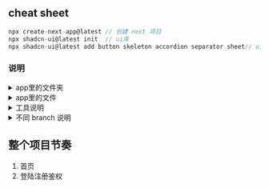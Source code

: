 ## cheat sheet

```js
npx create-next-app@latest // 创建 next 项目
npx shadcn-ui@latest init  // ui库
npx shadcn-ui@latest add button skeleton accordion separator sheet// ui组件
```

### 说明

<details>
<summary>app里的文件夹</summary>
name --> 路由名
[name] --> 动态路由
（name）--> 不会访问，用于管理路由
\_component --> 不会访问
</details>

<details>
<summary>app里的文件</summary>
layout --> 一个文件夹只能有一个 layout，表示这个文件夹的所有子文件夹都会有 layout 里面的内容，可以授收{children}，表示子文件夹里面的内容
</details>

<details>
<summary>工具说明</summary>

- css 库：tailwind

* ui 库：shadcn-ui + lucide-react(next 自带)
* 用户鉴权：clerk
* 状态管理：zustand
* hooks：usehooks-ts
</details>

<details>
<summary>不同 branch 说明</summary>
init-next-app:初始化next项目
home:home主页
sign-up: 登陆注册鉴权
org-sidebar: org页面的sidebar
</details>

## 整个项目节奏

1. 首页
2. 登陆注册鉴权
